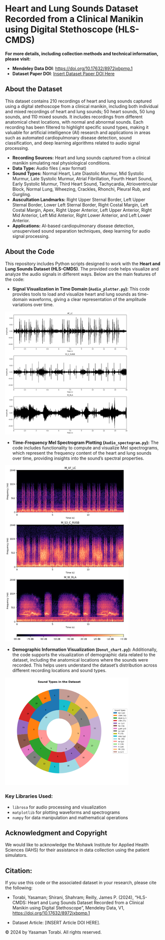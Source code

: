 # Heart and Lung Sounds Dataset Recorded from a Clinical Manikin using Digital Stethoscope (HLS-CMDS)


**For more details, including collection methods and technical information, please visit:**

- **Mendeley Data DOI**: https://doi.org/10.17632/8972jxbpmp.1
- **Dataset Paper DOI**: [Insert Dataset Paper DOI Here](https://doi.org/InsertDatasetPaperDOI)


## About the Dataset

This dataset contains 210 recordings of heart and lung sounds captured using a digital stethoscope from a clinical manikin, including both individual and mixed recordings of heart and lung sounds; 50 heart sounds, 50 lung sounds, and 110 mixed sounds. It includes recordings from different anatomical chest locations, with normal and abnormal sounds. Each recording has been filtered to highlight specific sound types, making it valuable for artificial intelligence (AI) research and applications in areas such as automated cardiopulmonary disease detection, sound classification, and deep learning algorithms related to audio signal processing.

- **Recording Sources:** Heart and lung sounds captured from a clinical manikin simulating real physiological conditions.
- **Data Type:** Audio files (.wav format)
- **Sound Types:** Normal Heart, Late Diastolic Murmur, Mid Systolic Murmur, Late Systolic Murmur, Atrial Fibrillation, Fourth Heart Sound, Early Systolic Murmur, Third Heart Sound, Tachycardia, Atrioventricular Block, Normal Lung, Wheezing, Crackles, Rhonchi, Pleural Rub, and Gurgling.
- **Auscultation Landmarks:** Right Upper Sternal Border, Left Upper Sternal Border, Lower Left Sternal Border, Right Costal Margin, Left Costal Margin, Apex, Right Upper Anterior, Left Upper Anterior, Right Mid Anterior, Left Mid Anterior, Right Lower Anterior, and Left Lower Anterior.
- **Applications:** AI-based cardiopulmonary disease detection, unsupervised sound separation techniques, deep learning for audio signal processing.


## About the Code

This repository includes Python scripts designed to work with the **Heart and Lung Sounds Dataset (HLS-CMDS)**. The provided code helps visualize and analyze the audio signals in different ways. Below are the main features of the code:

- **Signal Visualization in Time Domain (`Audio_plotter.py`):** 
  This code provides tools to load and visualize heart and lung sounds as time-domain waveforms, giving a clear representation of the amplitude variations over time.
<img src="Examples/Audio_plotter.png" alt="Audio Plotter Output" width="400"/>

- **Time-Frequency Mel Spectrogram Plotting (`Audio_spectogram.py`):** 
  The code includes functionality to compute and visualize Mel spectrograms, which represent the frequency content of the heart and lung sounds over time, providing insights into the sound’s spectral properties.
<img src="Examples/Audio_spectogram.png" alt="Audio Spectogram Output" width="400"/>

- **Demographic Information Visualization (`Donut_chart.py`):** 
  Additionally, the code supports the visualization of demographic data related to the dataset, including the anatomical locations where the sounds were recorded. This helps users understand the dataset’s distribution across different recording locations and sound types.
<img src="Examples/Donut_chart.png" alt="Donut Chart Output" width="400"/>

### Key Libraries Used:
- `librosa` for audio processing and visualization
- `matplotlib` for plotting waveforms and spectrograms
- `numpy` for data manipulation and mathematical operations

## Acknowledgment and Copyright

We would like to acknowledge the Mohawk Institute for Applied Health Sciences (IAHS) for their assistance in data collection using the patient simulators.

## Citation:
If you use this code or the associated dataset in your research, please cite the following:
- Torabi, Yasaman; Shirani, Shahram; Reilly, James P. (2024),
“HLS-CMDS: Heart and Lung Sounds Dataset Recorded from a Clinical Manikin using Digital Stethoscope”,
Mendeley Data, V1, https://doi.org/10.17632/8972jxbpmp.1

- Dataset Article: [INSERT Article DOI HERE].

© 2024 by Yasaman Torabi. All rights reserved.

